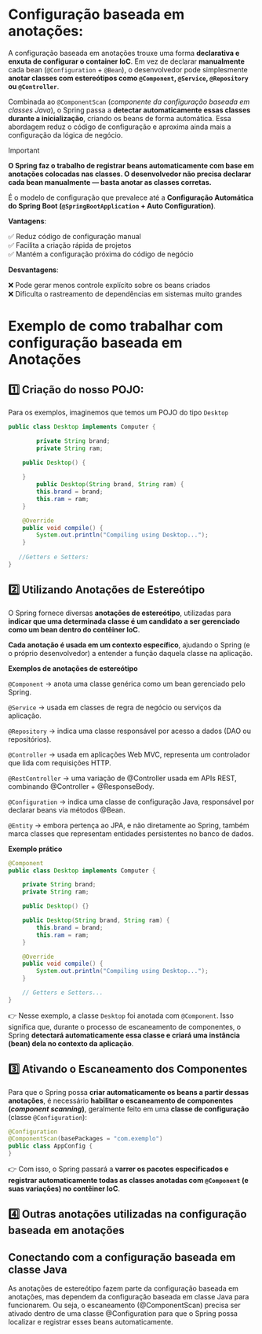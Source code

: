 # Configuração baseada em anotações:


A configuração baseada em anotações trouxe uma forma **declarativa e enxuta de configurar o container IoC**.
Em vez de declarar **manualmente** cada bean (`@Configuration` + `@Bean`), o desenvolvedor pode simplesmente **anotar classes com estereótipos como `@Component`, `@Service`, `@Repository` ou `@Controller`**. 

Combinada ao `@ComponentScan` (_componente da configuração baseada em classes Java_), o Spring passa a **detectar automaticamente essas classes durante a inicialização**, criando os beans de forma automática.
Essa abordagem reduz o código de configuração e aproxima ainda mais a configuração da lógica de negócio.


> [!IMPORTANT]
> **O Spring faz o trabalho de registrar beans automaticamente com base em anotações colocadas nas classes.
O desenvolvedor não precisa declarar cada bean manualmente — basta anotar as classes corretas.**
>
> É o modelo de configuração que prevalece até a **Configuração Automática do Spring Boot (`@SpringBootApplication` + Auto Configuration)**.




**Vantagens**:

✅ Reduz código de configuração manual  
✅ Facilita a criação rápida de projetos  
✅ Mantém a configuração próxima do código de negócio

**Desvantagens**:

❌ Pode gerar menos controle explícito sobre os beans criados  
❌ Dificulta o rastreamento de dependências em sistemas muito grandes



# Exemplo de como trabalhar com configuração baseada em Anotações


## 1️⃣ Criação do nosso POJO:

Para os exemplos, imaginemos que temos um POJO do tipo `Desktop`
```java
public class Desktop implements Computer {

		private String brand;
		private String ram;

    public Desktop() {
        
    }
		public Desktop(String brand, String ram) {
        this.brand = brand;
        this.ram = ram;
    }

    @Override
    public void compile() {
        System.out.println("Compiling using Desktop...");
    }
    
   //Getters e Setters:
}
```
## 2️⃣ Utilizando Anotações de Estereótipo  

O Spring fornece diversas **anotações de estereótipo**, utilizadas para **indicar que uma determinada classe é um candidato a ser gerenciado como um bean dentro do contêiner IoC**.  

**Cada anotação é usada em um contexto específico**, ajudando o Spring (e o próprio desenvolvedor) a entender a função daquela classe na aplicação.

**Exemplos de anotações de estereótipo**

`@Component` → anota uma classe genérica como um bean gerenciado pelo Spring.

`@Service` → usada em classes de regra de negócio ou serviços da aplicação.

`@Repository` → indica uma classe responsável por acesso a dados (DAO ou repositórios).

`@Controller` → usada em aplicações Web MVC, representa um controlador que lida com requisições HTTP.

`@RestController` → uma variação de @Controller usada em APIs REST, combinando @Controller + @ResponseBody.

`@Configuration` → indica uma classe de configuração Java, responsável por declarar beans via métodos @Bean.

`@Entity` → embora pertença ao JPA, e não diretamente ao Spring, também marca classes que representam entidades persistentes no banco de dados.

**Exemplo prático**
```java
@Component
public class Desktop implements Computer {

    private String brand;
    private String ram;

    public Desktop() {}

    public Desktop(String brand, String ram) {
        this.brand = brand;
        this.ram = ram;
    }

    @Override
    public void compile() {
        System.out.println("Compiling using Desktop...");
    }

    // Getters e Setters...
}
```
👉 Nesse exemplo, a classe `Desktop` foi anotada com `@Component`. Isso significa que, durante o processo de escaneamento de componentes, o Spring **detectará automaticamente essa classe e criará uma instância (bean) dela no contexto da aplicação**.



## 3️⃣ Ativando o Escaneamento dos Componentes

Para que o Spring possa **criar automaticamente os beans a partir dessas anotações**, é necessário **habilitar o escaneamento de componentes (_component scanning_)**, geralmente feito em uma **classe de configuração** (classe `@Configuration`):

```java
@Configuration
@ComponentScan(basePackages = "com.exemplo")
public class AppConfig {
}
```

👉 Com isso, o Spring passará a **varrer os pacotes especificados e registrar automaticamente todas as classes anotadas com `@Component` (e suas variações) no contêiner IoC**.


## 4️⃣ Outras anotações utilizadas na configuração baseada em anotações






## Conectando com a configuração baseada em classe Java

As anotações de estereótipo fazem parte da configuração baseada em anotações, mas dependem da configuração baseada em classe Java para funcionarem.
Ou seja, o escaneamento (@ComponentScan) precisa ser ativado dentro de uma classe @Configuration para que o Spring possa localizar e registrar esses beans automaticamente.

